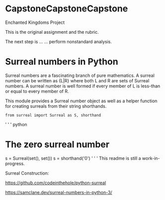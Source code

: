 # CapstoneCapstoneCapstone
Enchanted Kingdoms Project

This is the original assignment and the rubric.

The next step is ...
... perform nonstandard analysis.

# Surreal numbers in Python

Surreal numbers are a fascinating branch of pure mathematics.  A surreal number can 
be written as {L|R} where both L and R are sets of Surreal numbers.  A surreal number is
well formed if every member of L is less-than or equal to every member of R.

This module provides a Surreal number object as well as a helper function for creating
surreals from their string shorthands.

	from surreal import Surreal as S, shorthand
	
' ' '    python
# The zero surreal number
s = Surreal(set(), set())
s = shorthand('0')
' ' '
This readme is still a work-in-progress.


Surreal Construction:

https://github.com/codeinthehole/python-surreal

https://samclane.dev/surreal-numbers-in-python-3/
